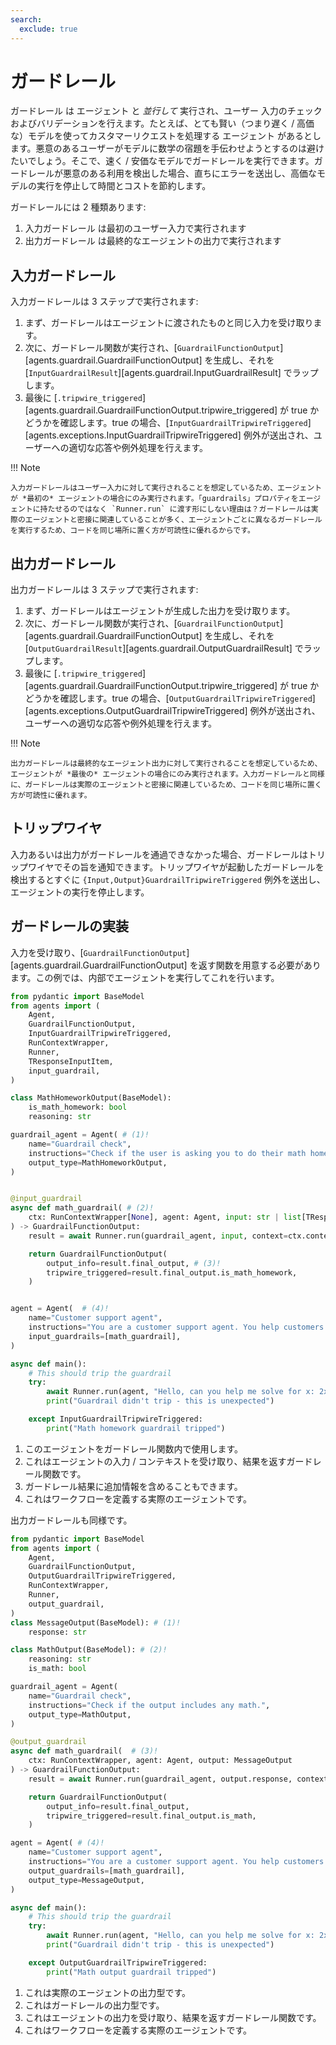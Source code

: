```yaml
---
search:
  exclude: true
---
```

# ガードレール

ガードレール は エージェント と _並行して_ 実行され、ユーザー 入力のチェックおよびバリデーションを行えます。たとえば、とても賢い（つまり遅く / 高価な）モデルを使ってカスタマーリクエストを処理する エージェント があるとします。悪意のあるユーザーがモデルに数学の宿題を手伝わせようとするのは避けたいでしょう。そこで、速く / 安価なモデルでガードレールを実行できます。ガードレールが悪意のある利用を検出した場合、直ちにエラーを送出し、高価なモデルの実行を停止して時間とコストを節約します。

ガードレールには 2 種類あります:

1. 入力ガードレール は最初のユーザー入力で実行されます  
2. 出力ガードレール は最終的なエージェントの出力で実行されます

## 入力ガードレール

入力ガードレールは 3 ステップで実行されます:

1. まず、ガードレールはエージェントに渡されたものと同じ入力を受け取ります。  
2. 次に、ガードレール関数が実行され、[`GuardrailFunctionOutput`][agents.guardrail.GuardrailFunctionOutput] を生成し、それを [`InputGuardrailResult`][agents.guardrail.InputGuardrailResult] でラップします。  
3. 最後に [`.tripwire_triggered`][agents.guardrail.GuardrailFunctionOutput.tripwire_triggered] が true かどうかを確認します。true の場合、[`InputGuardrailTripwireTriggered`][agents.exceptions.InputGuardrailTripwireTriggered] 例外が送出され、ユーザーへの適切な応答や例外処理を行えます。

!!! Note

    入力ガードレールはユーザー入力に対して実行されることを想定しているため、エージェントが *最初の* エージェントの場合にのみ実行されます。「guardrails」プロパティをエージェントに持たせるのではなく `Runner.run` に渡す形にしない理由は？ガードレールは実際のエージェントと密接に関連していることが多く、エージェントごとに異なるガードレールを実行するため、コードを同じ場所に置く方が可読性に優れるからです。

## 出力ガードレール

出力ガードレールは 3 ステップで実行されます:

1. まず、ガードレールはエージェントが生成した出力を受け取ります。  
2. 次に、ガードレール関数が実行され、[`GuardrailFunctionOutput`][agents.guardrail.GuardrailFunctionOutput] を生成し、それを [`OutputGuardrailResult`][agents.guardrail.OutputGuardrailResult] でラップします。  
3. 最後に [`.tripwire_triggered`][agents.guardrail.GuardrailFunctionOutput.tripwire_triggered] が true かどうかを確認します。true の場合、[`OutputGuardrailTripwireTriggered`][agents.exceptions.OutputGuardrailTripwireTriggered] 例外が送出され、ユーザーへの適切な応答や例外処理を行えます。

!!! Note

    出力ガードレールは最終的なエージェント出力に対して実行されることを想定しているため、エージェントが *最後の* エージェントの場合にのみ実行されます。入力ガードレールと同様に、ガードレールは実際のエージェントと密接に関連しているため、コードを同じ場所に置く方が可読性に優れます。

## トリップワイヤ

入力あるいは出力がガードレールを通過できなかった場合、ガードレールはトリップワイヤでその旨を通知できます。トリップワイヤが起動したガードレールを検出するとすぐに `{Input,Output}GuardrailTripwireTriggered` 例外を送出し、エージェントの実行を停止します。

## ガードレールの実装

入力を受け取り、[`GuardrailFunctionOutput`][agents.guardrail.GuardrailFunctionOutput] を返す関数を用意する必要があります。この例では、内部でエージェントを実行してこれを行います。

```python
from pydantic import BaseModel
from agents import (
    Agent,
    GuardrailFunctionOutput,
    InputGuardrailTripwireTriggered,
    RunContextWrapper,
    Runner,
    TResponseInputItem,
    input_guardrail,
)

class MathHomeworkOutput(BaseModel):
    is_math_homework: bool
    reasoning: str

guardrail_agent = Agent( # (1)!
    name="Guardrail check",
    instructions="Check if the user is asking you to do their math homework.",
    output_type=MathHomeworkOutput,
)


@input_guardrail
async def math_guardrail( # (2)!
    ctx: RunContextWrapper[None], agent: Agent, input: str | list[TResponseInputItem]
) -> GuardrailFunctionOutput:
    result = await Runner.run(guardrail_agent, input, context=ctx.context)

    return GuardrailFunctionOutput(
        output_info=result.final_output, # (3)!
        tripwire_triggered=result.final_output.is_math_homework,
    )


agent = Agent(  # (4)!
    name="Customer support agent",
    instructions="You are a customer support agent. You help customers with their questions.",
    input_guardrails=[math_guardrail],
)

async def main():
    # This should trip the guardrail
    try:
        await Runner.run(agent, "Hello, can you help me solve for x: 2x + 3 = 11?")
        print("Guardrail didn't trip - this is unexpected")

    except InputGuardrailTripwireTriggered:
        print("Math homework guardrail tripped")
```

1. このエージェントをガードレール関数内で使用します。  
2. これはエージェントの入力 / コンテキストを受け取り、結果を返すガードレール関数です。  
3. ガードレール結果に追加情報を含めることもできます。  
4. これはワークフローを定義する実際のエージェントです。  

出力ガードレールも同様です。

```python
from pydantic import BaseModel
from agents import (
    Agent,
    GuardrailFunctionOutput,
    OutputGuardrailTripwireTriggered,
    RunContextWrapper,
    Runner,
    output_guardrail,
)
class MessageOutput(BaseModel): # (1)!
    response: str

class MathOutput(BaseModel): # (2)!
    reasoning: str
    is_math: bool

guardrail_agent = Agent(
    name="Guardrail check",
    instructions="Check if the output includes any math.",
    output_type=MathOutput,
)

@output_guardrail
async def math_guardrail(  # (3)!
    ctx: RunContextWrapper, agent: Agent, output: MessageOutput
) -> GuardrailFunctionOutput:
    result = await Runner.run(guardrail_agent, output.response, context=ctx.context)

    return GuardrailFunctionOutput(
        output_info=result.final_output,
        tripwire_triggered=result.final_output.is_math,
    )

agent = Agent( # (4)!
    name="Customer support agent",
    instructions="You are a customer support agent. You help customers with their questions.",
    output_guardrails=[math_guardrail],
    output_type=MessageOutput,
)

async def main():
    # This should trip the guardrail
    try:
        await Runner.run(agent, "Hello, can you help me solve for x: 2x + 3 = 11?")
        print("Guardrail didn't trip - this is unexpected")

    except OutputGuardrailTripwireTriggered:
        print("Math output guardrail tripped")
```

1. これは実際のエージェントの出力型です。  
2. これはガードレールの出力型です。  
3. これはエージェントの出力を受け取り、結果を返すガードレール関数です。  
4. これはワークフローを定義する実際のエージェントです。